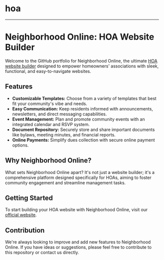 # hoa

---

# Neighborhood Online: HOA Website Builder

Welcome to the GitHub portfolio for Neighborhood Online, the ultimate [HOA website builder](https://neighborhood.online) designed to empower homeowners' associations with sleek, functional, and easy-to-navigate websites.

## Features
- **Customizable Templates:** Choose from a variety of templates that best fit your community's vibe and needs.
- **Easy Communication:** Keep residents informed with announcements, newsletters, and direct messaging capabilities.
- **Event Management:** Plan and promote community events with an integrated calendar and RSVP system.
- **Document Repository:** Securely store and share important documents like bylaws, meeting minutes, and financial reports.
- **Online Payments:** Simplify dues collection with secure online payment options.

## Why Neighborhood Online?
What sets Neighborhood Online apart? It's not just a website builder; it's a comprehensive platform designed specifically for HOAs, aiming to foster community engagement and streamline management tasks. 

## Getting Started
To start building your HOA website with Neighborhood Online, visit our [official website](https://neighborhood.online).

## Contribution
We're always looking to improve and add new features to Neighborhood Online. If you have ideas or suggestions, please feel free to contribute to this repository or contact us directly.

